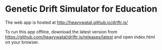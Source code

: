 Genetic Drift Simulator for Education
=====================================

The web app is hosted at
http://heavywatal.github.io/driftr.js/

To run this app offline, download the latest version from
https://github.com/heavywatal/driftr.js/releases/latest
and open index.html on your browser.

